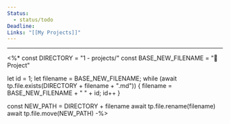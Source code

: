 ```yaml
---
Status:
  - status/todo
Deadline: 
Links: "[[My Projects]]"
---
```

---

<%* 
const DIRECTORY = "1 - projects/"
const BASE_NEW_FILENAME = "🚀 Project"

let id = 1;
let filename = BASE_NEW_FILENAME;
while (await tp.file.exists(DIRECTORY + filename + ".md")) {
	filename = BASE_NEW_FILENAME + " " + id;
	id++
}

const NEW_PATH = DIRECTORY + filename
await tp.file.rename(filename) 
await tp.file.move(NEW_PATH)
-%>


